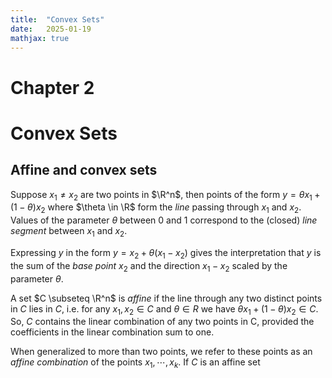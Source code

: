 ```yaml
---
title:  "Convex Sets"
date:   2025-01-19
mathjax: true
---
```


# Chapter 2
# Convex Sets

## Affine and convex sets

Suppose $x_1 \neq x_2$ are two points in $\R^n$, then points of the form $y = \theta x_1 + (1-\theta)x_2$ where $\theta \in \R$ form the $\textit{line}$ passing through $x_1$ and $x_2$. Values of the parameter $\theta$ between $0$ and $1$ correspond to the (closed) $\textit{line segment}$ between $x_1$ and $x_2$. 

Expressing $y$ in the form $y=x_2 + \theta(x_1 - x_2)$ gives the interpretation that $y$ is the sum of the $\textit{base point} \: x_2$ and the direction $x_1 - x_2$ scaled by the parameter $\theta$. 

A set $C \subseteq \R^n$ is $\textit{affine}$ if the line through any two distinct points in $C$ lies in $C$, i.e. for any $x_1, x_2 \in C \: \text{and} \: \theta \in R$ we have $\theta x_1 + (1-\theta) x_2 \in C$. So, $C$ contains the linear combination of any two points in C, provided the coefficients in the linear combination sum to one.

When generalized to more than two points, we refer to these points as an $\textit{affine combination}$ of the points $x_1, \cdots, x_k$. If $C$ is an affine set